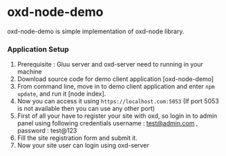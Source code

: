 # oxd-node-demo

oxd-node-demo is simple implementation of oxd-node library.

### Application Setup

1. Prerequisite : Gluu server and oxd-server need to running in your machine
2. Download source code for demo client application [oxd-node-demo]
3. From command line, move in to demo client application and enter `npm update`, and run it [node index].
4. Now you can access  it using `https://localhost.com:5053` (If port 5053 is not available then you can use any other port)
5. First of all your have to register your site with oxd, so login in to admin panel using following credentials username : test@admin.com , password : test@123
6. Fill the site registration form and submit it.
7. Now your site user can login using oxd-server
